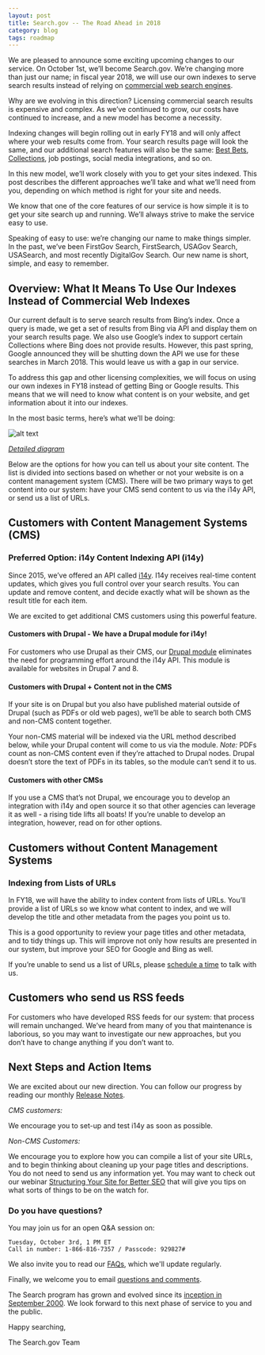 ```yaml
---
layout: post
title: Search.gov -- The Road Ahead in 2018
category: blog
tags: roadmap 
---
```


We are pleased to announce some exciting upcoming changes to our service. On October 1st, we’ll become Search.gov. We’re changing more than just our name; in fiscal year 2018, we will use our own indexes to serve search results instead of relying on [commercial web search engines](https://search.gov/blog/searchgov-faqs-indexing.html#q-how-was-my-site-getting-results-before).

Why are we evolving in this direction? Licensing commercial search results is expensive and complex. As we’ve continued to grow, our costs have continued to increase, and a new model has become a necessity. 

Indexing changes will begin rolling out in early FY18 and will only affect where your web results come from. Your search results page will look the same, and our additional search features will also be the same: [Best Bets](https://search.digitalgov.gov/manual/best-bets.html), [Collections](https://search.digitalgov.gov/manual/collections.html), job postings, social media integrations, and so on.

In this new model, we’ll work closely with you to get your sites indexed. This post describes the different approaches we’ll take and what we’ll need from you, depending on which method is right for your site and needs. 

We know that one of the core features of our service is how simple it is to get your site search up and running. We’ll always strive to make the service easy to use.

Speaking of easy to use: we’re changing our name to make things simpler. In the past, we’ve been FirstGov Search, FirstSearch, USAGov Search, USASearch, and most recently DigitalGov Search. Our new name is short, simple, and easy to remember.

## Overview: What It Means To Use Our Indexes Instead of Commercial Web Indexes

Our current default is to serve search results from Bing’s index. Once a query is made, we get a set of results from Bing via API and display them on your search results page. We also use Google’s index to support certain Collections where Bing does not provide results. However, this past spring, Google announced they will be shutting down the API we use for these searches in March 2018. This would leave us with a gap in our service. 

To address this gap and other licensing complexities, we will focus on using our own indexes in FY18 instead of getting Bing or Google results. This means that we will need to know what content is on your website, and get information about it into our indexes.

In the most basic terms, here’s what we’ll be doing:

![alt text](https://search.gov/img/basic-indexing-flow.png "Flowchart showing the major phases of search indexing: Discover, Parse, Index, and Search.")

*[Detailed diagram](https://search.gov/img/searchgov-flow.png "How Search.gov Works")*

Below are the options for how you can tell us about your site content. The list is divided into sections based on whether or not your website is on a content management system (CMS). There will be two primary ways to get content into our system: have your CMS send content to us via the i14y API, or send us a list of URLs.

## Customers with Content Management Systems (CMS)
 
### Preferred Option: i14y Content Indexing API (i14y)
 
Since 2015, we’ve offered an API called [i14y](https://search.digitalgov.gov/developer/i14y.html). I14y receives real-time content updates, which gives you full control over your search results. You can update and remove content, and decide exactly what will be shown as the result title for each item.

We are excited to get additional CMS customers using this powerful feature.

#### Customers with Drupal - We have a Drupal module for i14y!

For customers who use Drupal as their CMS, our [Drupal module]( https://www.drupal.org/project/usasearch) eliminates the need for programming effort around the i14y API. This module is available for websites in Drupal 7 and 8. 

#### Customers with Drupal + Content not in the CMS

If your site is on Drupal but you also have published material outside of Drupal (such as PDFs or old web pages), we’ll be able to search both CMS and non-CMS content together. 

Your non-CMS material will be indexed via the URL method described below, while your Drupal content will come to us via the module. *Note:* PDFs count as non-CMS content even if they’re attached to Drupal nodes. Drupal doesn’t store the text of PDFs in its tables, so the module can’t send it to us.

#### Customers with other CMSs

If you use a CMS that’s not Drupal, we encourage you to develop an integration with i14y and open source it so that other agencies can leverage it as well - a rising tide lifts all boats! If you’re unable to develop an integration, however, read on for other options.
 
## Customers without Content Management Systems
 
###  Indexing from Lists of URLs

In FY18, we will have the ability to index content from lists of URLs. You’ll provide a list of URLs so we know what content to index, and we will develop the title and other metadata from the pages you point us to. 

This is a good opportunity to review your page titles and other metadata, and to tidy things up. This will improve not only how results are presented in our system, but improve your SEO for Google and Bing as well.

If you’re unable to send us a list of URLs, please [schedule a time](mailto:search@support.digitalgov.gov) to talk with us.

## Customers who send us RSS feeds

For customers who have developed RSS feeds for our system: that process will remain unchanged. We’ve heard from many of you that maintenance is laborious, so you may want to investigate our new approaches, but you don’t have to change anything if you don’t want to. 

## Next Steps and Action Items

We are excited about our new direction. You can follow our progress by reading our monthly [Release Notes](https://search.digitalgov.gov/tagged/release-notes/).

_CMS customers:_

We encourage you to set-up and test i14y as soon as possible. 

_Non-CMS Customers:_

We encourage you to explore how you can compile a list of your site URLs, and to begin thinking about cleaning up your page titles and descriptions. You do not need to send us any information yet. You may want to check out our webinar [Structuring Your Site for Better SEO](https://search.digitalgov.gov/manual/training.html) that will give you tips on what sorts of things to be on the watch for.

### Do you have questions? 

You may join us for an open Q&A session on:

```
Tuesday, October 3rd, 1 PM ET
Call in number: 1-866-816-7357 / Passcode: 929827#
```

We also invite you to read our [FAQs](https://search.gov/blog/searchgov-faqs-indexing.html), which we'll update regularly.

Finally, we welcome you to email [questions and comments](mailto:search@support.digitalgov.gov).

The Search program has grown and evolved since its [inception in September 2000](https://search.gov/customers.html). We look forward to this next phase of service to you and the public. 

Happy searching,

The Search.gov Team

